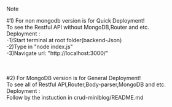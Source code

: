 Note<br/>

#1) For non mongodb version is for Quick Deployment!
<br/>To see the Restful API without MongoDB,Router and etc.
<br/>
Deployment : <br/>
-1)Start terminal at root folder(backend-Json)<br/>
-2)Type in "node index.js"<br/>
-3)Navigate url: "http://localhost:3000/"

<br/><br/>
#2) For MongoDB version is for General Deployment!
<br/>To see all of Restful API,Router,Body-parser,MongoDB and etc.
<br/>
Deployment :
<br/> Follow by the instuction in crud-miniblog/README.md
